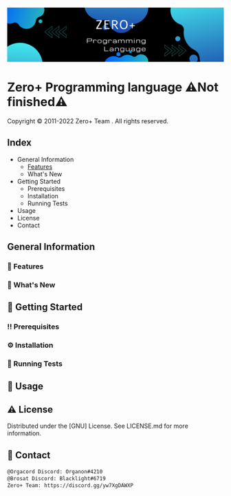 ![Screenshot](screenshot.png)
# **Zero+ Programming language** ⚠️Not finished⚠️
Copyright © 2011-2022 Zero+ Team . All rights reserved.

## Index
- General Information
  - [Features](###dart-features)
  - What's New
- Getting Started
  - Prerequisites
  - Installation
  - Running Tests
- Usage
- License
- Contact

## General Information

### 🎯 Features

### 🌟 What's New

## 🧰 Getting Started

### ‼️ Prerequisites

### ⚙️ Installation

### 🧪 Running Tests

## 👀 Usage

## ⚠️ License
Distributed under the [GNU] License. See LICENSE.md for more information.

## 🤝 Contact
```
@Orgacord Discord: Organon#4210
@Brosat Discord: Blacklight#6719
Zero+ Team: https://discord.gg/yw7XgDAWXP
```
